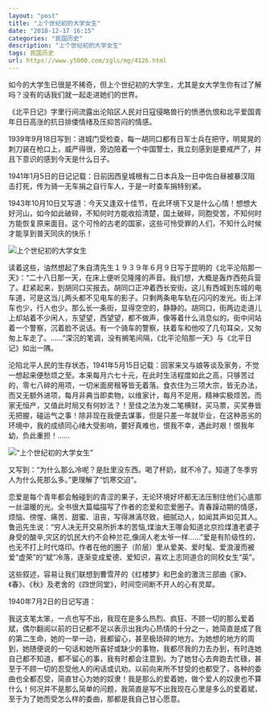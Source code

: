 ```yaml
---
layout: "post"
title: "上个世纪初的大学女生"
date: "2018-12-17 16:15"
categories: "民国历史"
description: "上个世纪初的大学女生"
tags: 民国历史
url: https://www.y5000.com/zgls/mg/4126.html
---
```






如今的大学生已很是不稀奇，但上个世纪初的大学生，尤其是女大学生你有过了解吗？没有的话我们就一起走进她们的世界。

《北平日记》字里行间流露出沦陷区人民对日寇侵略兽行的愤懑仇恨和北平爱国青年日日高涨的抗日排倭情绪及压抑苦闷的情感。

1939年9月18日写到：进城门受检查，每一胡同口都有日军士兵在把守，明晃晃的刺刀装在枪口上，威严得很，旁边陪着一个中国警士，我立刻感到是要戒严了，并且下意识的感到今天是什么日子。

1941年1月5日的日记记载：日前因西皇城根有二日本兵及一日中佐白昼被暴汉阻击打死，传为骑一无车捐之自行车人，于是一时查车捐特别紧。

1943年10月10日又写道：今天又逢双十佳节，在此环境下又是什么心情！想想大好河山，如今如此破碎，不知何时方能收拾清楚，国土破碎，同胞受苦，不知何时方能恢复原来面目。这个可怜的古老的国家，这些可怜受罪的人们，不知什么时候才能享到普天同庆的快乐！

![上个世纪初的大学女生](/uploads/allimg/161028/6-16102Q55922635.JPG)

读着这些，油然想起了朱自清先生１９３９年６月９日写于昆明的《北平沦陷那一天》：“二十八日那一天，在床上便听见隆隆的声音。我们想，大概是轰炸西苑兵营了。赶紧起来，到胡同口买报去。胡同口正冲着西长安街。这儿有西城到东城的电车道，可是这当儿两头都不见电车的影子。只剩两条电车轨在闪闪的发光。街上洋车也少，行人也少。那么长一条街，显得空空的，静静的。胡同口，街两边走道儿上却站着不少闲人，东望望，西望望，都不做声，像等着什么消息似的。街中间站着一个警察，沉着脸不说话。有一个骑车的警察，扶着车和他咬了几句耳朵，又匆匆上车走了。……”深沉的笔调，没有搁笔间隔，《北平沦陷那一天》与《北平日记》如出一隅。

沦陷北平人民的生存状态，1941年5月15日记载：回家来又与娘等谈及家务，不觉一想起来便愁烦之至。本来每月六七十元，在此时生活程度如此之高，只够苦过的，零七八碎的用项，一切米面房租等皆无着落。食衣住为三项大宗，皆无办法，而又无额外进项，每月非典当即卖物，以维家计，每月不足用，精神实极烦苦。而家无恒产，又值此时局又有何妙法？！至佳之法为发二笔横财，买马票，买奖券皆无把握，碰运气之事！除非现在我便去谋事，但是只差一年就毕业，在这种恶劣的环境中，我的成绩同心绪大受影响，要好真难也，恨我不幸，遇此时艰！恨我年幼，负此重担！……

![“上个世纪初的大学女生”](/uploads/allimg/161028/6-16102Q60031641.JPG)

又写到：“为什么那么冷呢？是肚里没东西。喝了杯奶，就不冷了。知道了冬季穷人为什么死那么多。”更理解了“饥寒交迫”。

恋爱是每个青年都会触碰到的青涩的果子，无论环境好坏都无法压制住他们心底那一丝温暖的光。全书很大篇幅描写了作者的恋爱和恋爱圈子。青春躁动期的情感，烦恼、徬惺、痛苦、甜蜜、沮丧，写得淋漓尽致，细腻动人，如闻其声如见其人。鲁迅先生说：“穷人决无开交易所折本的苦恼,煤油大王哪会知道北京捡煤渣老婆子身受的酸辛,灾区的饥民大约不会种兰花,像阔人老太爷一样……”爱是有阶级性的，也无不打上时代烙印。作者在他的圈子（阶层）里从爱美、爱时髦、爱浪漫而被爱“虚荣”的“斌”冷落，逐渐变成爱德、爱知识，喜欢上志同道合的同校女生“英”。

这些叙述，容易让我们联想到曹雪芹的《红楼梦》和巴金的激流三部曲《家》、《春》、《秋》及老舍的《四世同堂》，时间空间断不开人的心有灵犀。

1940年7月2日的日记写道：

我这支笔太笨，一点也写不出，我现在是多么热烈、疯狂、不顾一切的那么爱着斌，偶尔翻阅以前的日记都不足以表示出我内心热情的十分之一，她简直是成了我的第二生命，她的一举一动，我都留心，甚至极琐碎的地方。为她想的地方的周到，她随便说的一句话和她所喜好或缺少的事物，我都尽我的力去办到，有时连她自己都不知道，都不留心的事，我有时都会注意到。为了她甘心去奔跑去忙碌，甚至于不顾一切的忍受他人的闲话或讥劝。以前向来所不甘受的也都受了，各种的委曲也全都忍受，简直甘心为她的奴隶！我是那么的爱着她，做个爱人的奴隶也不算什么！何况并不是那么简单的问题，我简直是写不出我现在心里是多么的爱着斌，至于为了她而受怎么样的委曲，那都是我自己甘心愿意。
